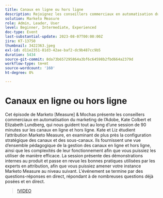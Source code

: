 ```yaml
---
title: Canaux en ligne ou hors ligne
description: Rejoignez les conseillers commerciaux en automatisation du marketing d’Adobe, Kate Colbert et Elizabeth Lundberg, pour une session approfondie de 90 minutes sur l’optimisation des canaux en ligne et hors ligne avec l’attribution Marketo Measure, qui présente des configurations stratégiques, des bonnes pratiques et des questions-réponses en direct.
solution: Marketo Measure
role: Admin, Leader, User
level: Beginner, Intermediate, Experienced
doc-type: Event
last-substantial-update: 2023-08-07T00:00:00Z
jira: KT-13750
thumbnail: 3422363.jpeg
exl-id: d11e2351-81d3-42ae-baf2-dc9b487cc9b5
duration: 5434
source-git-commit: 8da73b657295864a3bf6c64598b2fbd664a2379d
workflow-type: tm+mt
source-wordcount: '160'
ht-degree: 0%

---
```


# Canaux en ligne ou hors ligne

Cet épisode de Marketo [Measure] &amp; Mochas présente les conseillers commerciaux en automatisation du marketing de l’Adobe, Kate Colbert et Elizabeth Lundberg, qui nous guident tout au long d’une session de 90 minutes sur les canaux en ligne et hors ligne. Kate et Liz étudient l’attribution Marketo Measure, en examinant de plus près la configuration stratégique des canaux et des sous-canaux. Ils fournissent une vue d’ensemble pédagogique de la gestion des canaux en ligne et hors ligne, ainsi que les complexités de leur fonctionnement afin que vous puissiez les utiliser de manière efficace. La session présente des démonstrations internes au produit et passe en revue les bonnes pratiques utilisées par les experts en attribution, afin que vous puissiez amener votre instance Marketo Measure au niveau suivant. L&#39;événement se termine par des questions-réponses en direct, répondant à de nombreuses questions déjà posées et en direct.

>[!VIDEO](https://video.tv.adobe.com/v/3422363/?learn=on)
